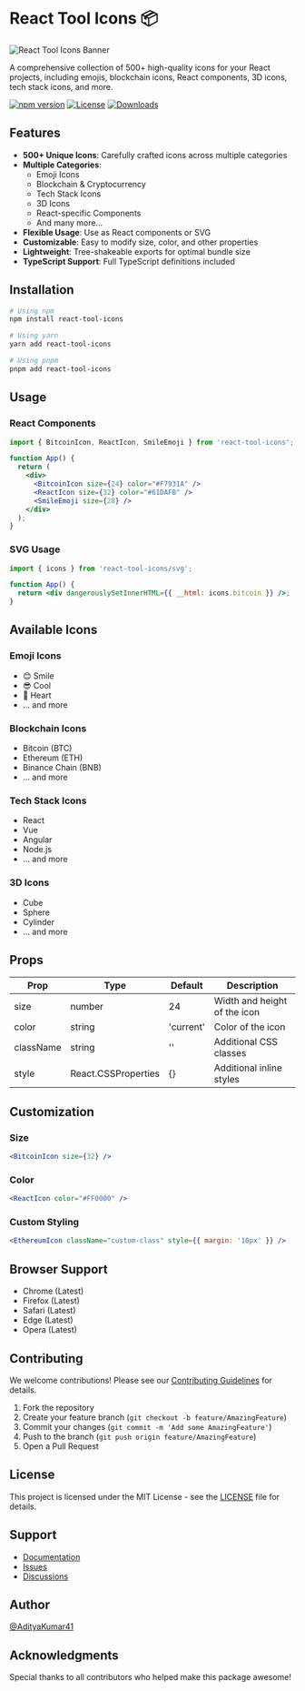 # React Tool Icons 📦

![React Tool Icons Banner](https://res.cloudinary.com/dtgiujxll/image/upload/v1739516085/personal/rq3gi4eo8zywvdkyutlu.png)

A comprehensive collection of 500+ high-quality icons for your React projects, including emojis, blockchain icons, React components, 3D icons, tech stack icons, and more.

[![npm version](https://img.shields.io/npm/v/react-tool-icons.svg)](https://www.npmjs.com/package/react-tool-icons)
[![License](https://img.shields.io/npm/l/react-tool-icons.svg)](https://github.com/yourusername/react-tool-icons/blob/main/LICENSE)
[![Downloads](https://img.shields.io/npm/dm/react-tool-icons.svg)](https://www.npmjs.com/package/react-tool-icons)

## Features

- **500+ Unique Icons**: Carefully crafted icons across multiple categories
- **Multiple Categories**:
  - Emoji Icons
  - Blockchain & Cryptocurrency
  - Tech Stack Icons
  - 3D Icons
  - React-specific Components
  - And many more...
- **Flexible Usage**: Use as React components or SVG
- **Customizable**: Easy to modify size, color, and other properties
- **Lightweight**: Tree-shakeable exports for optimal bundle size
- **TypeScript Support**: Full TypeScript definitions included

## Installation

```bash
# Using npm
npm install react-tool-icons

# Using yarn
yarn add react-tool-icons

# Using pnpm
pnpm add react-tool-icons
```

## Usage

### React Components

```jsx
import { BitcoinIcon, ReactIcon, SmileEmoji } from 'react-tool-icons';

function App() {
  return (
    <div>
      <BitcoinIcon size={24} color="#F7931A" />
      <ReactIcon size={32} color="#61DAFB" />
      <SmileEmoji size={28} />
    </div>
  );
}
```

### SVG Usage

```jsx
import { icons } from 'react-tool-icons/svg';

function App() {
  return <div dangerouslySetInnerHTML={{ __html: icons.bitcoin }} />;
}
```

## Available Icons

### Emoji Icons

- 😊 Smile
- 😎 Cool
- 💖 Heart
- ... and more

### Blockchain Icons

- Bitcoin (BTC)
- Ethereum (ETH)
- Binance Chain (BNB)
- ... and more

### Tech Stack Icons

- React
- Vue
- Angular
- Node.js
- ... and more

### 3D Icons

- Cube
- Sphere
- Cylinder
- ... and more

## Props

| Prop      | Type                | Default   | Description                  |
| --------- | ------------------- | --------- | ---------------------------- |
| size      | number              | 24        | Width and height of the icon |
| color     | string              | 'current' | Color of the icon            |
| className | string              | ''        | Additional CSS classes       |
| style     | React.CSSProperties | {}        | Additional inline styles     |

## Customization

### Size

```jsx
<BitcoinIcon size={32} />
```

### Color

```jsx
<ReactIcon color="#FF0000" />
```

### Custom Styling

```jsx
<EthereumIcon className="custom-class" style={{ margin: '10px' }} />
```

## Browser Support

- Chrome (Latest)
- Firefox (Latest)
- Safari (Latest)
- Edge (Latest)
- Opera (Latest)

## Contributing

We welcome contributions! Please see our [Contributing Guidelines](CONTRIBUTING.md) for details.

1. Fork the repository
2. Create your feature branch (`git checkout -b feature/AmazingFeature`)
3. Commit your changes (`git commit -m 'Add some AmazingFeature'`)
4. Push to the branch (`git push origin feature/AmazingFeature`)
5. Open a Pull Request

## License

This project is licensed under the MIT License - see the [LICENSE](LICENSE) file for details.

## Support

- [Documentation](https://github.com/yourusername/react-tool-icons/wiki)
- [Issues](https://github.com/yourusername/react-tool-icons/issues)
- [Discussions](https://github.com/yourusername/react-tool-icons/discussions)

## Author
[@AdityaKumar41](https://github.com/AdityaKumar41)

## Acknowledgments

Special thanks to all contributors who helped make this package awesome!
